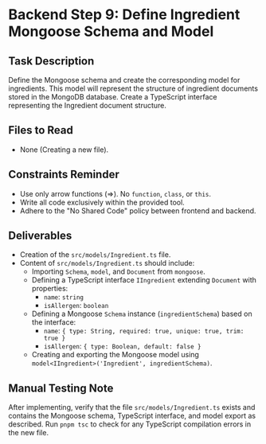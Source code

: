 # Backend Step 9: Define Ingredient Mongoose Schema and Model

## Task Description
Define the Mongoose schema and create the corresponding model for ingredients. This model will represent the structure of ingredient documents stored in the MongoDB database. Create a TypeScript interface representing the Ingredient document structure.

## Files to Read
*   None (Creating a new file).

## Constraints Reminder
*   Use only arrow functions (=>). No `function`, `class`, or `this`.
*   Write all code exclusively within the provided tool.
*   Adhere to the "No Shared Code" policy between frontend and backend.

## Deliverables
*   Creation of the `src/models/Ingredient.ts` file.
*   Content of `src/models/Ingredient.ts` should include:
    *   Importing `Schema`, `model`, and `Document` from `mongoose`.
    *   Defining a TypeScript interface `IIngredient` extending `Document` with properties:
        *   `name`: `string`
        *   `isAllergen`: `boolean`
    *   Defining a Mongoose `Schema` instance (`ingredientSchema`) based on the interface:
        *   `name`: `{ type: String, required: true, unique: true, trim: true }`
        *   `isAllergen`: `{ type: Boolean, default: false }`
    *   Creating and exporting the Mongoose model using `model<IIngredient>('Ingredient', ingredientSchema)`.

## Manual Testing Note
After implementing, verify that the file `src/models/Ingredient.ts` exists and contains the Mongoose schema, TypeScript interface, and model export as described. Run `pnpm tsc` to check for any TypeScript compilation errors in the new file.